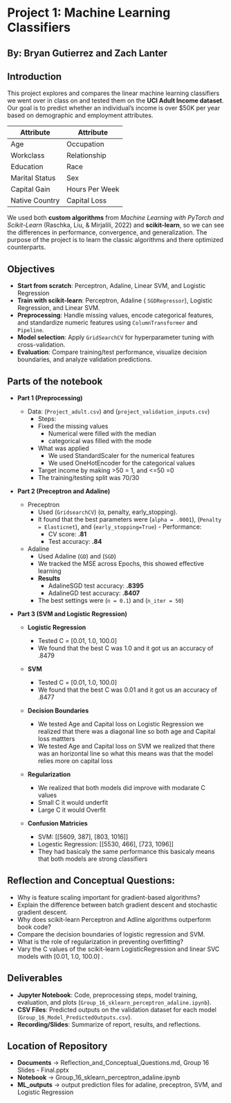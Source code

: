 # Project 1: Machine Learning Classifiers
## By: Bryan Gutierrez and Zach Lanter

## Introduction  
This project explores and compares the linear machine learning classifiers we went over in class on and tested them on the **UCI Adult Income dataset**. Our goal is to predict whether an individual’s income is over \$50K per year based on demographic and employment attributes.  



| Attribute          | Attribute        |
|--------------------|------------------|
| Age                | Occupation       |
| Workclass          | Relationship     |
| Education          | Race             |
| Marital Status     | Sex              |
| Capital Gain        | Hours Per Week   |
| Native Country     |    Capital Loss              |


We used both **custom algorithms** from *Machine Learning with PyTorch and Scikit-Learn* (Raschka, Liu, & Mirjalili, 2022) and **scikit-learn**, so we can see the differences in performance, convergence, and generalization. The purpose of the project is to learn the classic algorithms and there optimized counterparts.  



## Objectives  
- **Start from scratch**: Perceptron, Adaline, Linear SVM, and Logistic Regression
- **Train with scikit-learn**: Perceptron, Adaline ( `SGDRegressor`), Logistic Regression, and Linear SVM.  
- **Preprocessing**: Handle missing values, encode categorical features, and standardize numeric features using `ColumnTransformer` and `Pipeline`.  
- **Model selection**: Apply `GridSearchCV` for hyperparameter tuning with cross-validation.
- **Evaluation**: Compare training/test performance, visualize decision boundaries, and analyze validation predictions.


## Parts of the notebook 
- **Part 1 (Preprocessing)**
  -  Data: (`Project_adult.csv`) and (`project_validation_inputs.csv`)
      -  Steps:
      -  Fixed the missing values
          -  Numerical were filled with the median
          -  categorical was filled with the mode
      -  What was applied
          - We used StandardScaler for the numerical features
          - We used OneHotEncoder for the categorical values
      - Target income by making >50 = 1, and <=50 =0
      - The training/testing split was 70/30
- **Part 2 (Preceptron and Adaline)**
  - Preceptron
      -  Used (`GridsearchCV`) (α, penalty, early_stopping).
      -  It found that the best parameters were (`alpha = .0001`), (`Penalty = Elasticnet`), and (`early_stopping=True`)
        -  Performance:
            - CV score: **.81**
            - Test accuracy: **.84**
  - Adaline
      - Used Adaline (`GD`) and (`SGD`)
      - We tracked the MSE across Epochs, this showed effective learning
      - **Results**
          - AdalineSGD test accuracy: **.8395**
          - AdalineGD test accuracy: **.8407**
      - The best settings were (`n = 0.1`) and (`n_iter = 50`)


- **Part 3 (SVM and Logistic Regression)**
    - **Logistic Regression**
        - Tested C = [0.01, 1.0, 100.0]
        - We found that the best C was 1.0 and it got us an accuracy of .8479

    - **SVM**
        - Tested C = [0.01, 1.0, 100.0]
        - We found that the best C was 0.01 and it got us an accuracy of .8477
    
  - **Decision Boundaries**
      - We tested Age and Capital loss on Logistic Regression we realized that there was a diagonal line so both age and Capital loss mattters
      - We tested Age and Capital loss on SVM we realized that there was an horizontal line so what this means was that the model relies more on capital loss



  - **Regularization**
      - We realized that both models did improve with modarate C values
      - Small C it would underfit
      - Large C it would Overfit
      
        

  - **Confusion Matricies**
      - SVM: [[5609, 387], [803, 1016]]
      - Logestic Regression: [[5530, 466], [723, 1096]]
      - They had basicaly the same performance this basicaly means that both models are strong classifiers


  

        
    
    
        
    
    
    
      
            



  
 ## Reflection and Conceptual Questions:
 
  - Why is feature scaling important for gradient-based algorithms?
  - Explain the difference between batch gradient descent and stochastic gradient descent.
  - Why does scikit-learn Perceptron and Adline algorithms outperform book code?
  - Compare the decision boundaries of logistic regression and SVM.
  - What is the role of regularization in preventing overfitting?
  - Vary the C values of the scikit-learn LogisticRegression and linear SVC models with  [0.01, 1.0, 100.0] .

## Deliverables  
- **Jupyter Notebook**: Code, preprocessing steps, model training, evaluation, and plots (`Group_16_sklearn_perceptron_adaline.ipynb`).  
- **CSV Files**: Predicted outputs on the validation dataset for each model (`Group_16_Model_PredictedOutputs.csv`).  
- **Recording/Slides**: Summarize of report, results, and reflections.


## Location of Repository
- **Documents** -> Reflection_and_Conceptual_Questions.md, Group 16 Slides - Final.pptx
- **Notebook** -> Group_16_sklearn_perceptron_adaline.ipynb
- **ML_outputs** -> output prediction files for adaline, preceptron, SVM, and Logistic Regression
